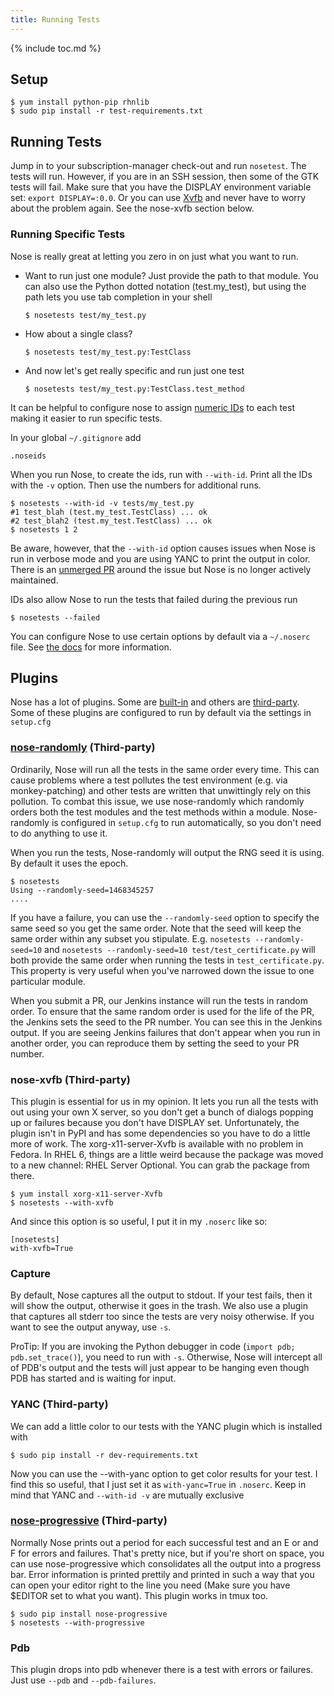 ```yaml
---
title: Running Tests
---
```

{% include toc.md %}

## Setup

```console
$ yum install python-pip rhnlib
$ sudo pip install -r test-requirements.txt
```

## Running Tests

Jump in to your subscription-manager check-out and run `nosetest`.  The tests will run.  However, if you are in an SSH session, then some of the GTK tests will fail.  Make sure that you have the DISPLAY environment variable set: `export DISPLAY=:0.0`.  Or you can use [Xvfb](http://en.wikipedia.org/wiki/Xvfb) and never have to worry about the problem again.  See the nose-xvfb section below.

### Running Specific Tests

Nose is really great at letting you zero in on just what you want to run.

  * Want to run just one module?  Just provide the path to that module.  You can also use the Python dotted notation (test.my_test), but using the path lets you use tab completion in your shell

    ```console
    $ nosetests test/my_test.py
    ```
  * How about a single class?

    ```console
    $ nosetests test/my_test.py:TestClass
    ```
  * And now let's get really specific and run just one test

    ```console
    $ nosetests test/my_test.py:TestClass.test_method
    ```

It can be helpful to configure nose to assign [numeric
IDs](https://nose.readthedocs.org/en/latest/plugins/testid.html) to each test
making it easier to run specific tests.

In your global `~/.gitignore` add

```
.noseids
```

When you run Nose, to create the ids, run with `--with-id`.  Print all the IDs
with the `-v` option.  Then use the numbers for additional runs.

```console
$ nosetests --with-id -v tests/my_test.py
#1 test_blah (test.my_test.TestClass) ... ok
#2 test_blah2 (test.my_test.TestClass) ... ok
$ nosetests 1 2
```

Be aware, however, that the `--with-id` option causes issues when Nose is run in
verbose mode and you are using YANC to print the output in color.  There is an
[unmerged PR](https://github.com/nose-devs/nose/pull/691) around the issue but
Nose is no longer actively maintained.

IDs also allow Nose to run the tests that failed during the previous run

```console
$ nosetests --failed
```

You can configure Nose to use certain options by default via a `~/.noserc` file.
See [the docs](http://nose.readthedocs.io/en/latest/usage.html#configuration)
for more information.

## Plugins

Nose has a lot of plugins.  Some are [built-in](https://nose.readthedocs.org/en/latest/plugins/builtin.html) and others are [third-party](http://nose-plugins.jottit.com/).  Some of these plugins are configured to run by default via the settings in `setup.cfg`

### [nose-randomly](https://pypi.python.org/pypi/nose-randomly) (Third-party)

Ordinarily, Nose will run all the tests in the same order every time.  This can
cause problems where a test pollutes the test environment (e.g. via
monkey-patching) and other tests are written that unwittingly rely on this
pollution.  To combat this issue, we use nose-randomly which randomly orders
both the test modules and the test methods within a module.  Nose-randomly is
configured in `setup.cfg` to run automatically, so you don't need to do anything
to use it.

When you run the tests, Nose-randomly will output the RNG seed it is
using.  By default it uses the epoch.

```console
$ nosetests
Using --randomly-seed=1468345257
....
```

If you have a failure, you can use the `--randomly-seed` option to specify the
same seed so you get the same order.  Note that the seed will keep the same
order within any subset you stipulate.  E.g. `nosetests --randomly-seed=10` and
`nosetests --randomly-seed=10 test/test_certificate.py` will both provide the
same order when running the tests in `test_certificate.py`.  This property is
very useful when you've narrowed down the issue to one particular module.

When you submit a PR, our Jenkins instance will run the tests in random order.
To ensure that the same random order is used for the life of the PR, the Jenkins
sets the seed to the PR number.  You can see this in the Jenkins output. If you
are seeing Jenkins failures that don't appear when you run in another order, you
can reproduce them by setting the seed to your PR number.

### nose-xvfb (Third-party)

This plugin is essential for us in my opinion.  It lets you run all the tests with out using your own X server, so you don't get a bunch of dialogs popping up or failures because you don't have DISPLAY set.  Unfortunately, the plugin isn't in PyPI and has some dependencies so you have to do a little more of work.  The xorg-x11-server-Xvfb is available with no problem in Fedora.  In RHEL 6, things are a little weird because the package was moved to a new channel: RHEL Server Optional.  You can grab the package from there.

```console
$ yum install xorg-x11-server-Xvfb
$ nosetests --with-xvfb
```

And since this option is so useful, I put it in my `.noserc` like so:

```properties
[nosetests]
with-xvfb=True
```

### Capture
By default, Nose captures all the output to stdout.  If your test fails, then it will show the output, otherwise it goes in the trash.  We also use a plugin that captures all stderr too since the tests are very noisy otherwise.  If you want to see the output anyway, use `-s`.

ProTip: If you are invoking the Python debugger in code (`import pdb;
pdb.set_trace()`), you need to run with `-s`.  Otherwise, Nose will intercept
all of PDB's output and the tests will just appear to be hanging even though PDB
has started and is waiting for input.

### YANC (Third-party)
We can add a little color to our tests with the YANC plugin which is installed
with

```console
$ sudo pip install -r dev-requirements.txt
```

Now you can use the --with-yanc option to get color results for your test.  I find this so useful, that I just set it as `with-yanc=True` in `.noserc`.  Keep in mind that YANC and `--with-id -v` are mutually exclusive

### [nose-progressive](https://pypi.python.org/pypi/nose-progressive/) (Third-party)

Normally Nose prints out a period for each successful test and an E or and F for errors and failures.  That's pretty nice, but if you're short on space, you can use nose-progressive which consolidates all the output into a progress bar.  Error information is printed prettily and printed in such a way that you can open your editor right to the line you need (Make sure you have $EDITOR set to what you want).  This plugin works in tmux too.

```console
$ sudo pip install nose-progressive
$ nosetests --with-progressive
```

### Pdb

This plugin drops into pdb whenever there is a test with errors or failures.
Just use `--pdb` and `--pdb-failures`.
